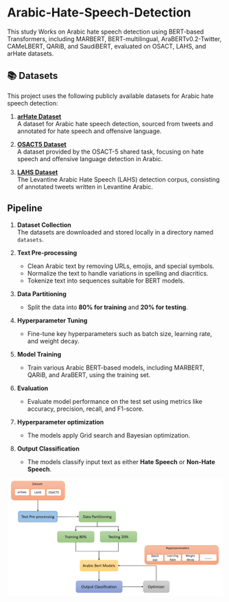# Arabic-Hate-Speech-Detection
This study Works on Arabic hate speech detection using BERT-based Transformers, including MARBERT, BERT-multilingual, AraBERTv0.2-Twitter, CAMeLBERT, QARiB, and SaudiBERT, evaluated on OSACT, LAHS, and arHate datasets. 

## 📚 Datasets

This project uses the following publicly available datasets for Arabic hate speech detection:

1. **[arHate Dataset](https://github.com/ramzi-kh/arHateDetector/tree/main/Datasets)**  
   A dataset for Arabic hate speech detection, sourced from tweets and annotated for hate speech and offensive language.

2. **[OSACT5 Dataset](https://osact5-lrec.github.io/)**  
   A dataset provided by the OSACT-5 shared task, focusing on hate speech and offensive language detection in Arabic.

3. **[LAHS Dataset](https://www.kaggle.com/datasets/ziedzen/levantine-arabic-hate-speech-detection-corpus?select=Arabic_Tweets_dataset.csv)**  
   The Levantine Arabic Hate Speech (LAHS) detection corpus, consisting of annotated tweets written in Levantine Arabic.

## **Pipeline**

1. **Dataset Collection**  
   The datasets are downloaded and stored locally in a directory named `datasets`.

2. **Text Pre-processing**  
   - Clean Arabic text by removing URLs, emojis, and special symbols.
   - Normalize the text to handle variations in spelling and diacritics.
   - Tokenize text into sequences suitable for BERT models.

3. **Data Partitioning**  
   - Split the data into **80% for training** and **20% for testing**.

4. **Hyperparameter Tuning**  
   - Fine-tune key hyperparameters such as batch size, learning rate, and weight decay.

5. **Model Training**  
   - Train various Arabic BERT-based models, including MARBERT, QARiB, and AraBERT, using the training set.

6. **Evaluation**  
   - Evaluate model performance on the test set using metrics like accuracy, precision, recall, and F1-score.

7. **Hyperparameter optimization**  
   - The models apply Grid search and Bayesian optimization.
    
8. **Output Classification**  
   - The models classify input text as either **Hate Speech** or **Non-Hate Speech**.

<p align="center">
  <img src="Implementation steps.png" alt="Model Architecture" width="600">
</p>
